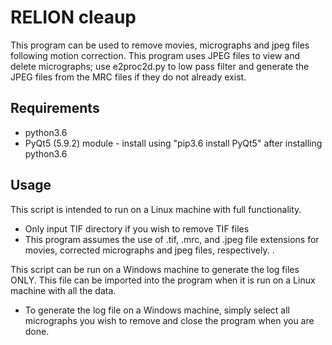 # RELION cleaup

This program can be used to remove movies, micrographs and jpeg files following motion correction.
This program uses JPEG files to view and delete micrographs; use e2proc2d.py to low pass filter and generate the JPEG files from the MRC files if they do not already exist.

## Requirements
* python3.6
* PyQt5 (5.9.2) module - install using "pip3.6 install PyQt5" after installing python3.6


## Usage
This script is intended to run on a Linux machine with full functionality.
* Only input TIF directory if you wish to remove TIF files
* This program assumes the use of .tif, .mrc, and .jpeg file extensions for movies, corrected micrographs and jpeg files, respectively. .

This script can be run on a Windows machine to generate the log files ONLY. This file can be imported into the program when it is run on a Linux machine with all the data.
* To generate the log file on a Windows machine, simply select all micrographs you wish to remove and close the program when you are done.